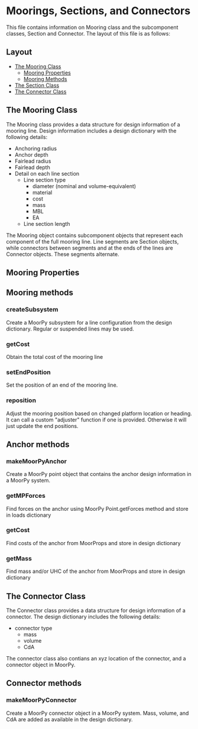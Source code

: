 # Moorings, Sections, and Connectors

This file contains information on Mooring class and the subcomponent classes, Section and Connector.
The layout of this file is as follows:
## Layout
* [The Mooring Class](#the-mooring-class)
	* [Mooring Properties](#mooring-properties)
	* [Mooring Methods](#mooring-methods)
* [The Section Class](#the-section-class)
* [The Connector Class](#the-connector-class)


## The Mooring Class

The Mooring class provides a data structure for design information of a mooring line. Design information 
includes a design dictionary with the following details:
- Anchoring radius
- Anchor depth
- Fairlead radius
- Fairlead depth 
- Detail on each line section
	- Line section type
		- diameter (nominal and volume-equivalent)
		- material
		- cost
		- mass
		- MBL
		- EA
	- Line section length
	
The Mooring object contains subcomponent objects that represent each component of the full mooring line. Line segments are Section objects, while connectors between segments and at the ends of the lines are Connector objects. These segments alternate.

## Mooring Properties

## Mooring methods

### createSubsystem

Create a MoorPy subsystem for a line configuration from the design dictionary. Regular or suspended lines 
may be used.

### getCost

Obtain the total cost of the mooring line

### setEndPosition

Set the position of an end of the mooring line.

### reposition

Adjust the mooring position based on changed platform location or heading. It can call a custom "adjuster" 
function if one is provided. Otherwise it will just update the end positions.


## Anchor methods

### makeMoorPyAnchor

Create a MoorPy point object that contains the anchor design information in a MoorPy system.

### getMPForces

Find forces on the anchor using MoorPy Point.getForces method and store in loads dictionary

### getCost

Find costs of the anchor from MoorProps and store in design dictionary

### getMass

Find mass and/or UHC of the anchor from MoorProps and store in design dictionary

## The Connector Class

The Connector class provides a data structure for design information of a connector. The design dictionary includes
the following details: 
- connector type
	- mass
	- volume 
	- CdA
	
The connector class also contians an xyz location of the connector, and a connector object in MoorPy.

## Connector methods

### makeMoorPyConnector

Create a MoorPy connector object in a MoorPy system. Mass, volume, and CdA are added as available in the design dictionary.